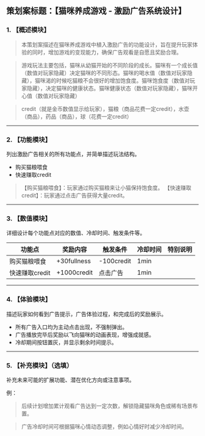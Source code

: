 ## 策划案标题：【猫咪养成游戏 - 激励广告系统设计】

### 1. 【概述模块】

> 本策划案描述在猫咪养成游戏中植入激励广告的功能设计，旨在提升玩家体验的同时，增加游戏的变现能力，确保广告观看是自愿且奖励合理。

> 游戏玩法主要包括，猫咪从幼猫开始的不同阶段的成长。猫咪有一个成长值（数值对玩家隐藏）决定猫咪的不同形态。猫咪的喝水值（数值对玩家隐藏），猫咪渴的时候吃猫粮不会很好的增加饱食度。猫咪饱食度（数值对玩家隐藏），决定猫咪的健康状态。猫咪健康状态（数值对玩家隐藏），猫咪开心值（数值对玩家隐藏）

> credit（就是金币数值显示给玩家），猫粮（商品花费一定credit），水壶（商品），药品（商品），球（花费一定credit）

---

### 2. 【功能模块】
列出激励广告相关的所有功能点，并简单描述玩法结构。

<!-- 例：
- 快速赚取金币
- 解锁每日装饰物

每个功能后面可以写一句解释，例如：
> 【快速赚取金币】：允许玩家通过观看广告，直接获取当前挂机收益的10倍金币。
 -->
- 购买猫粮喂食
- 快速赚取credit
> 【购买猫粮喂食】：玩家通过购买猫粮来让小猫保持饱食度。
> 【快速赚取credit】：玩家通过点击广告获得大量credit。

---

### 3. 【数值模块】
详细设计每个功能点对应的数值、冷却时间、触发条件等。

| 功能点         | 奖励内容    | 触发条件   | 冷却时间 | 特别说明 |
| -------------- | ----------- | ---------- | -------- | -------- |
| 购买猫粮喂食   | +30fullness | -100credit | 1min     |          |
| 快速赚取credit | +1000credit | 点击广告   | 1min     |          |

---

### 4. 【体验模块】
描述玩家如何看到广告提示，广告体验过程，和完成后的奖励展示。
- 所有广告入口均为主动点击出现，不强制弹出。
- 广告播放完毕后奖励以飞向猫咪的动画表现，增强成就感。
- 冷却期间按钮置灰，并显示剩余时间提示。

<!-- 例：
- 所有广告入口均为主动点击出现，不强制弹出。
- 广告播放完毕后奖励以飞向猫咪的动画表现，增强成就感。
- 冷却期间按钮置灰，并显示剩余时间提示。
- 每次广告奖励结束后有轻微震动反馈（可选）。
 -->
---

### 5. 【补充模块】（选填）
补充未来可能的扩展功能、潜在优化方向或注意事项。

例：
> 后续计划增加累计观看广告达到一定次数，解锁隐藏猫咪角色或稀有场景布置。

> 广告冷却时间可根据猫咪心情动态调整，例如心情好时减少冷却时间。

